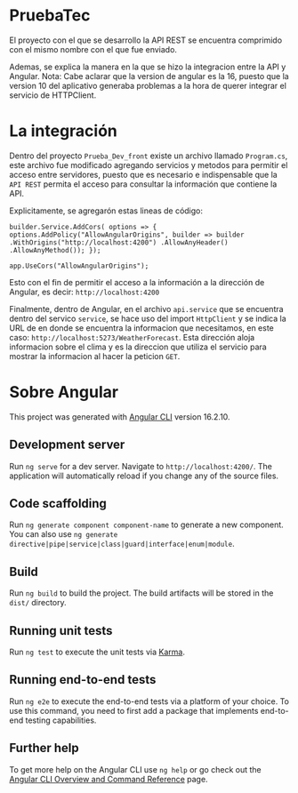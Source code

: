 # PruebaTec

El proyecto con el que se desarrollo la API REST se encuentra comprimido con el mismo nombre con el que fue enviado.

Ademas, se explica la manera en la que se hizo la integracion entre la API y Angular.
Nota: Cabe aclarar que la version de angular es la 16, puesto que la version 10 del aplicativo generaba problemas a la hora de querer integrar el servicio de HTTPClient.

# La integración

Dentro del proyecto `Prueba_Dev_front` existe un archivo llamado `Program.cs`, este archivo fue modificado agregando servicios y metodos para permitir el acceso entre servidores, puesto que es necesario e indispensable que la `API REST` permita el acceso para consultar la información que contiene la API.

Explicitamente, se agregarón estas lineas de código:

`builder.Service.AddCors(
 options => {
 options.AddPolicy("AllowAngularOrigins",
 builder => builder
    .WithOrigins("http://localhost:4200")
    .AllowAnyHeader()
    .AllowAnyMethod());
});`

`app.UseCors("AllowAngularOrigins");`

Esto con el fin de permitir el acceso a la información a la dirección de Angular, es decir: `http://localhost:4200`

Finalmente, dentro de Angular, en el archivo `api.service` que se encuentra dentro del servico `service`, se hace uso del import `HttpClient` y se indica la URL de en donde se encuentra la informacion que necesitamos, en este caso: `http://localhost:5273/WeatherForecast`. Esta dirección aloja informacion sobre el clima y es la direccion que utiliza el servicio para mostrar la informacion al hacer la peticion `GET`.

# Sobre Angular
This project was generated with [Angular CLI](https://github.com/angular/angular-cli) version 16.2.10.

## Development server

Run `ng serve` for a dev server. Navigate to `http://localhost:4200/`. The application will automatically reload if you change any of the source files.

## Code scaffolding

Run `ng generate component component-name` to generate a new component. You can also use `ng generate directive|pipe|service|class|guard|interface|enum|module`.

## Build

Run `ng build` to build the project. The build artifacts will be stored in the `dist/` directory.

## Running unit tests

Run `ng test` to execute the unit tests via [Karma](https://karma-runner.github.io).

## Running end-to-end tests

Run `ng e2e` to execute the end-to-end tests via a platform of your choice. To use this command, you need to first add a package that implements end-to-end testing capabilities.

## Further help

To get more help on the Angular CLI use `ng help` or go check out the [Angular CLI Overview and Command Reference](https://angular.io/cli) page.
